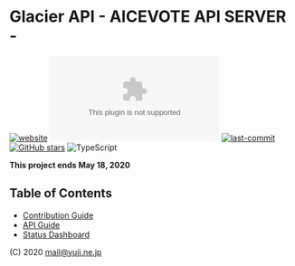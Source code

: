 # Glacier API - AICEVOTE API SERVER -

[![website](https://img.shields.io/website?url=https://api.aicevote.com&style=flat-square)](https://api.aicevote.com)
[![mozilla-observatory](https://img.shields.io/mozilla-observatory/grade/api.aicevote.com?publish&style=flat-square)](https://observatory.mozilla.org/analyze/api.aicevote.com)
[![last-commit](https://img.shields.io/github/last-commit/aicevote/GlacierAPI?style=flat-square)](https://github.com/aicevote/GlacierAPI/commits/master)
[![GitHub stars](https://img.shields.io/github/stars/aicevote/GlacierAPI.svg?style=flat-square)](https://github.com/aicevote/GlacierAPI)
![TypeScript](https://img.shields.io/github/languages/top/aicevote/GlacierAPI.svg?style=flat-square)

**This project ends May 18, 2020**

## Table of Contents

- [Contribution Guide](https://aicevote.github.io/GlacierAPI/contribution)
- [API Guide](https://aicevote.github.io/GlacierAPI/api)
- [Status Dashboard](https://aicevote.github.io/GlacierAPI/status)

(C) 2020 mail@yuji.ne.jp
